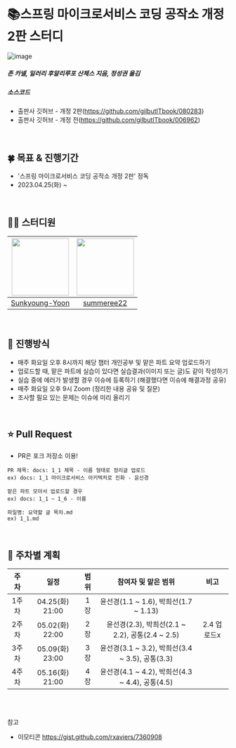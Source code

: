 # :books:스프링 마이크로서비스 코딩 공작소 개정 2판 스터디
![image](https://user-images.githubusercontent.com/97610532/233423892-686895ac-ec1a-464e-a656-e66cf527b836.png)
##### 존 카넬, 일러리 후알리루포 산체스 지음, 정성권 옮김
##### 소스코드
* 출판사 깃허브 - 개정 2판(https://github.com/gilbutITbook/080283)
* 출판사 깃허브 - 개정 전(https://github.com/gilbutITbook/006962)
</br>


## :four_leaf_clover: 목표 & 진행기간
* '스프링 마이크로서비스 코딩 공작소 개정 2판' 정독
* 2023.04.25(화) ~
</br>

## 👨‍💻 스터디원
<!-- 가운데 정렬 -->
|<img src="https://user-images.githubusercontent.com/97610532/233443329-ed401cd0-9792-42b1-b7ff-09ab8081c156.png" width="130px" height="130px">|<img src="https://user-images.githubusercontent.com/97610532/233433569-294d45b3-e4c6-4ce8-a28e-330d9523b383.png" width="130px" height="130px">|
|:---:|:---:|
|[Sunkyoung-Yoon](https://github.com/Sunkyoung-Yoon)|[summeree22](https://github.com/summeree22)|
</br>

## :pushpin: 진행방식
* 매주 화요일 오후 8시까지 해당 챕터 개인공부 및 맡은 파트 요약 업로드하기
* 업로드할 때, 맡은 파트에 실습이 있다면 실습결과(이미지 또는 글)도 같이 작성하기
* 실습 중에 에러가 발생할 경우 이슈에 등록하기 (해결했다면 이슈에 해결과정 공유)
* 매주 화요일 오후 9시 Zoom (정리한 내용 공유 및 질문)
* 조사할 필요 있는 문제는 이슈에 미리 올리기
</br>

## :star: Pull Request
* PR은 포크 저장소 이용!
```
PR 제목: docs: 1_1 제목 - 이름 형태로 정리글 업로드
ex) docs: 1_1 마이크로서비스 아키텍처로 진화 - 윤선경

맡은 파트 모아서 업로드할 경우
ex) docs: 1_1 ~ 1_6 - 이름

파일명: 요약할 글 목차.md
ex) 1_1.md
```
</br>

## :pushpin: 주차별 계획
|주차|일정|범위|참여자 및 맡은 범위|비고|
|:---:|:---:|:---:|:---:|:---:|
|1주차|04.25(화) 21:00|1장|윤선경(1.1 ~ 1.6), 박희선(1.7 ~ 1.13)||
|2주차|05.02(화) 22:00|2장|윤선경(2.3), 박희선(2.1 ~ 2.2), 공통(2.4 ~ 2.5)|2.4 업로드x|
|3주차|05.09(화) 23:00|3장|윤선경(3.1 ~ 3.2), 박희선(3.4 ~ 3.5), 공통(3.3)||
|4주차|05.16(화) 21:00|4장|윤선경(4.1 ~ 4.2), 박희선(4.3 ~ 4.4), 공통(4.5)||
</br>
</br>

참고
* 이모티콘 https://gist.github.com/rxaviers/7360908
